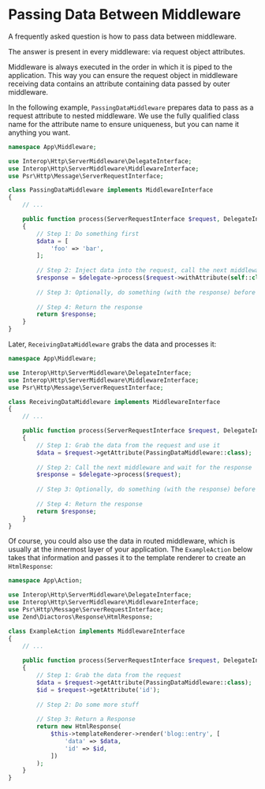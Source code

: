 # Passing Data Between Middleware

A frequently asked question is how to pass data between middleware.

The answer is present in every middleware: via request object attributes.

Middleware is always executed in the order in which it is piped to the
application. This way you can ensure the request object in middleware receiving
data contains an attribute containing data passed by outer middleware.

In the following example, `PassingDataMiddleware` prepares data to pass as a
request attribute to nested middleware. We use the fully qualified class name
for the attribute name to ensure uniqueness, but you can name it anything you
want.

```php
namespace App\Middleware;

use Interop\Http\ServerMiddleware\DelegateInterface;
use Interop\Http\ServerMiddleware\MiddlewareInterface;
use Psr\Http\Message\ServerRequestInterface;

class PassingDataMiddleware implements MiddlewareInterface
{
    // ...

    public function process(ServerRequestInterface $request, DelegateInterface $delegate)
    {
        // Step 1: Do something first
        $data = [
            'foo' => 'bar',  
        ];
        
        // Step 2: Inject data into the request, call the next middleware and wait for the response
        $response = $delegate->process($request->withAttribute(self::class, $data));
        
        // Step 3: Optionally, do something (with the response) before returning the response
        
        // Step 4: Return the response
        return $response;
    }
}
```

Later, `ReceivingDataMiddleware` grabs the data and processes it:

```php
namespace App\Middleware;

use Interop\Http\ServerMiddleware\DelegateInterface;
use Interop\Http\ServerMiddleware\MiddlewareInterface;
use Psr\Http\Message\ServerRequestInterface;

class ReceivingDataMiddleware implements MiddlewareInterface
{
    // ...

    public function process(ServerRequestInterface $request, DelegateInterface $delegate)
    {
        // Step 1: Grab the data from the request and use it
        $data = $request->getAttribute(PassingDataMiddleware::class);
        
        // Step 2: Call the next middleware and wait for the response
        $response = $delegate->process($request);
        
        // Step 3: Optionally, do something (with the response) before returning the response
        
        // Step 4: Return the response
        return $response;
    }
}
```

Of course, you could also use the data in routed middleware, which is usually at
the innermost layer of your application. The `ExampleAction` below takes that
information and passes it to the template renderer to create an `HtmlResponse`:

```php
namespace App\Action;

use Interop\Http\ServerMiddleware\DelegateInterface;
use Interop\Http\ServerMiddleware\MiddlewareInterface;
use Psr\Http\Message\ServerRequestInterface;
use Zend\Diactoros\Response\HtmlResponse;

class ExampleAction implements MiddlewareInterface
{
    // ...
    
    public function process(ServerRequestInterface $request, DelegateInterface $delegate)
    {
        // Step 1: Grab the data from the request
        $data = $request->getAttribute(PassingDataMiddleware::class);
        $id = $request->getAttribute('id');
        
        // Step 2: Do some more stuff
        
        // Step 3: Return a Response
        return new HtmlResponse(
            $this->templateRenderer->render('blog::entry', [
                'data' => $data,
                'id' => $id,
            ])
        );
    }
}
```
